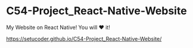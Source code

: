 # C54-Project_React-Native-Website
My Website on React Native! You will ❤ it!

https://setucoder.github.io/C54-Project_React-Native-Website/
